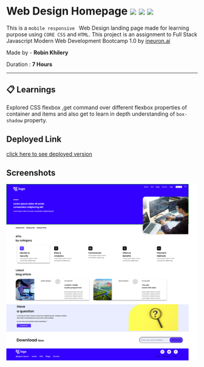 # Web Design Homepage ![](https://img.shields.io/badge/-HTML-orange) ![](https://img.shields.io/badge/-CSS-yellowgreen) ![](https://img.shields.io/badge/-mobile%20responsive-orange)
  
 This is a `mobile responsive ` Web Design landing page made for learning purpose using `CORE CSS` and `HTML`.  This project is an assignment to Full Stack Javascript Modern Web Development Bootcamp 1.0 by  [ineuron.ai](https://ineuron.ai/)  


Made by - **Robin Khilery**

Duration : **7 Hours**

***
 
## :clipboard: Learnings
Explored CSS flexbox ,get command over different flexbox properties  of container and items  and also get to  learn  in depth understanding of `box-shadow` property. 

## Deployed Link
 [click here to see deployed version](https://developer-home-page-link.netlify.app/ "Click to Visit Link") 


## Screenshots
![](./images/Screenshot.png)




 